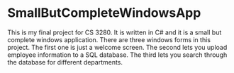 # SmallButCompleteWindowsApp
This is my final project for CS 3280.  It is written in C# and it is a small but complete windows application.  There are three windows forms in this project.  The first one is just a welcome screen.  The second lets you upload employee information to a SQL database.  The third lets you search through the database for different departments.
